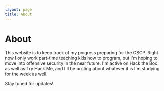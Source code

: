 ```yaml
---
layout: page
title: About
---
```


# About

This website is to keep track of my progress preparing for the OSCP. Right now I only work part-time teaching kids how to program, but I'm hoping to move into offensive security in the near future. I'm active on Hack the Box as well as Try Hack Me, and I'll be posting about whatever it is I'm studying for the week as well.

Stay tuned for updates!

